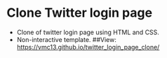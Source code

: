 # Clone Twitter login page
 - Clone of twitter login page using HTML and CSS.
 - Non-interactive template.
 ##View: https://vmc13.github.io/twitter_login_page_clone/
 
